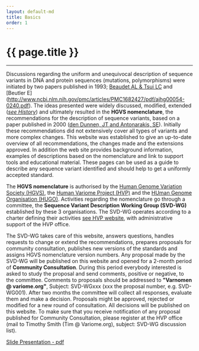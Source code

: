 ```yaml
---
layout: default-md
title: Basics
order: 1
---
```


# {{ page.title }}

* * * 

Discussions regarding the uniform and unequivocal description of sequence variants in DNA and protein sequences (mutations, polymorphisms) were initiated by two papers published in 1993; [Beaudet AL & Tsui LC](http://onlinelibrary.wiley.com/doi/10.1002/humu.1380020402/abstract) and [Beutler E] (http://www.ncbi.nlm.nih.gov/pmc/articles/PMC1682427/pdf/ajhg00054-0240.pdf). The ideas presented were widely discussed, modified, extended ([_see History_](/history)) and ultimately resulted in the **HGVS nomenclature**, the recommendations for the description of sequence variants, based on a paper published in 2000 ([den Dunnen, JT and Antonarakis, SE](http://www3.interscience.wiley.com/cgi-bin/fulltext/68503056/PDFSTART)). Initially these recommendations did not extensively cover all types of variants and more complex changes. This website was established to give an up-to-date overview of all recommendations, the changes made and the extensions approved. In addition the web site provides background information, examples of descriptions based on the nomenclature and link to support tools and educational material. These pages can be used as a guide to describe any sequence variant identified and should help to get a uniformly accepted standard.

The **HGVS nomenclature** is authorised by the [Human Genome Variation Society (HGVS)](http://www.hgvs.org), the [Human Variome Project (HVP)](http://www.humanvariomeproject.org) and the [HUman Genome Organisation (HUGO)](http://www.hugo-international.org). Activities regarding the nomenclature go through a committee, the **Sequence Variant Description Working Group (SVD-WG)** established by these 3 organisations. The SVD-WG operates according to a charter defining their activities [see HVP website](http://www.humanvariomeproject.org/sdp/wg04-sequence-variant-description-committee.html), with administrative support of the HVP office.

The SVD-WG takes care of this website, answers questions, handles requests to change or extend the recommendations, prepares proposals for community consultation, publishes new versions of the standards and assigns HGVS nomenclature version numbers. Any proposal made by the SVD-WG will be published on this website and opened for a 2-month period of **Community Consultation**. During this period everybody interested is asked to study the proposal and send comments, positive or negative, to the committee. Comments to proposals should be addressed to **"Varnomen @ variome.org"**, Subject: SVD-WGxxx (xxx the proposal number, e.g. SVD-WG001). After two months the committee will collect all responses, evaluate them and make a decision. Proposals might be approved, rejected or modified for a new round of consultation. All decisions will be published on this website. To make sure that you receive notification of any proposal published for Community Consultation, please register at the HVP office (mail to Timothy Smith (Tim @ Variome.org), subject: SVD-WG discussion list).




[Slide Presentation - pdf](/assets/HGVS-basics2014.pdf)